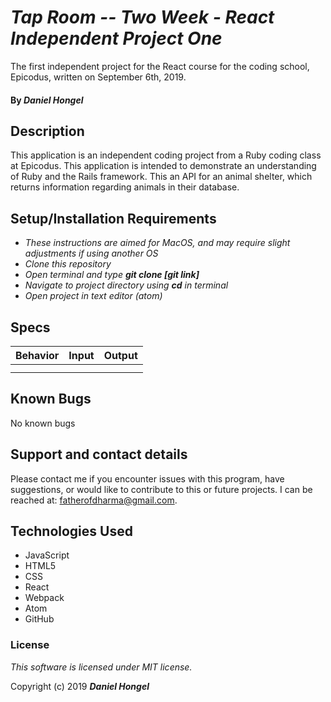 # _Tap Room -- Two Week - React Independent Project One_

 The first independent project for the React course for the coding school, Epicodus, written on September 6th, 2019.

#### By _**Daniel Hongel**_

## Description

This application is an independent coding project from a Ruby coding class at Epicodus. This application is intended to demonstrate an understanding of Ruby and the Rails framework. This an API for an animal shelter, which returns information regarding animals in their database.

## Setup/Installation Requirements

* _These instructions are aimed for MacOS, and may require slight adjustments if using another OS_
* _Clone this repository_
* _Open terminal and type **git clone [git link]**_
* _Navigate to project directory using **cd** in terminal_
* _Open project in text editor (atom)_

## Specs

| Behavior | Input | Output |
| ------------- |:-------------:| -----:|
||||
||||

## Known Bugs

No known bugs

## Support and contact details

Please contact me if you encounter issues with this program, have suggestions, or would like to contribute to this or future projects. I can be reached at:  fatherofdharma@gmail.com.

## Technologies Used

* JavaScript
* HTML5
* CSS
* React
* Webpack
* Atom
* GitHub

### License
_This software is licensed under MIT license._

Copyright (c) 2019 **_Daniel Hongel_**
